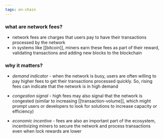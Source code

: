 ```yaml
---
tags: on-chain
---
```


### what are network fees?
- network fees are charges that users pay to have their transactions processed by the network
- in systems like [[bitcoin]], miners earn these fees as part of their reward, validating transactions and adding new blocks to the blockchain

### why it matters?
- *demand indicator* - when the network is busy, users are often willing to pay higher fees to get their transactions processed quickly. So, rising fees can indicate that the network is in high demand

- *congestion signal* - high fees may also signal that the network is congested (similar to increasing [[transaction-volume]], which might prompt users or developers to look for solutions to increase capacity or efficiency)

- *economic incentive* - fees are also an important part of the ecosystem, incentivizing miners to secure the network and process transactions even when lock rewards are lower 
